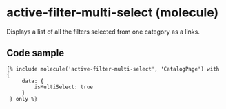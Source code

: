 # active-filter-multi-select (molecule)

Displays a list of all the filters selected from one category as a links.

## Code sample

```
{% include molecule('active-filter-multi-select', 'CatalogPage') with {
     data: {
         isMultiSelect: true
     }
 } only %}
```
